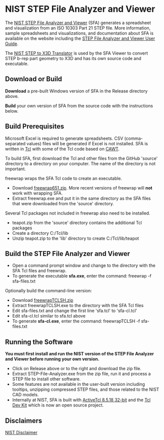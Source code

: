 # NIST STEP File Analyzer and Viewer

The [NIST STEP File Analyzer and Viewer](https://www.nist.gov/services-resources/software/step-file-analyzer-and-viewer) (SFA) 
generates a spreadsheet and visualization from an ISO 10303 Part 21 STEP file.  More information, sample spreadsheets and visualizations, and documentation about SFA is available on the website 
including the [STEP File Analyzer and Viewer User Guide](https://www.nist.gov/publications/step-file-analyzer-and-viewer-user-guide-update-7).

The [NIST STEP to X3D Translator](https://www.nist.gov/services-resources/software/step-x3d-translator) is used by the SFA Viewer to convert STEP b-rep part geometry to X3D and has its own source code and executable.

## Download or Build

**Download** a pre-built Windows version of SFA in the Release directory above. 

**Build** your own version of SFA from the source code with the instructions below.  

## Build Prerequisites

Microsoft Excel is required to generate spreadsheets.  CSV (comma-separated values) files will be generated if Excel is not 
installed.  SFA is written in [Tcl](https://wiki.tcl-lang.org/) with some of the Tcl code based 
on [CAWT](https://www.tcl3d.org/cawt/).

To build SFA, first download the Tcl and other files from the GitHub 'source' directory to a directory on your computer.  The name of the 
directory is not important.

freewrap wraps the SFA Tcl code to create an executable.

- Download [freewrap651.zip](https://sourceforge.net/projects/freewrap/files/freewrap%206/freeWrap%206.51/).  More recent versions of freewrap will **not** work with wrapping SFA.
- Extract freewrap.exe and put it in the same directory as the SFA files that were downloaded from the 'source' directory.

Several Tcl packages not included in freewrap also need to be installed.

- teapot.zip from the 'source' directory contains the additional Tcl packages
- Create a directory C:/Tcl/lib
- Unzip teapot.zip to the 'lib' directory to create C:/Tcl/lib/teapot

## Build the STEP File Analyzer and Viewer

- Open a command prompt window and change to the directory with the SFA Tcl files and freewrap.
- To generate the executable **sfa.exe**, enter the command: freewrap -f sfa-files.txt

Optionally build the command-line version:

- Download [freewrapTCLSH.zip](https://sourceforge.net/projects/freewrap/files/freewrap%206/freeWrap%206.51/)
- Extract freewrapTCLSH.exe to the directory with the SFA Tcl files
- Edit sfa-files.txt and change the first line 'sfa.tcl' to 'sfa-cl.tcl'
- Edit sfa-cl.tcl similar to sfa.tcl above
- To generate **sfa-cl.exe**, enter the command: freewrapTCLSH -f sfa-files.txt

## Running the Software

**You must first install and run the NIST version of the STEP File Analyzer and Viewer before running your own version.**
- Click on Release above or to the right and download the zip file.
- Extract STEP-File-Analyzer.exe from the zip file, run it and process a STEP file to install other software.
- Some features are not available in the user-built version including tooltips, unzipping compressed STEP files, and those related to the NIST CAD models.
- Internally at NIST, SFA is built with [ActiveTcl 8.5.18 32-bit](https://www.activestate.com/products/tcl/) and the [Tcl Dev Kit](https://www.activestate.com/blog/tcl-dev-kit-now-open-source/) which is now an open source project.

## Disclaimers

[NIST Disclaimer](https://www.nist.gov/disclaimer)
